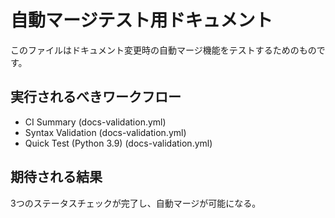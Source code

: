 # 自動マージテスト用ドキュメント

このファイルはドキュメント変更時の自動マージ機能をテストするためのものです。

## 実行されるべきワークフロー
- CI Summary (docs-validation.yml)
- Syntax Validation (docs-validation.yml)  
- Quick Test (Python 3.9) (docs-validation.yml)

## 期待される結果
3つのステータスチェックが完了し、自動マージが可能になる。